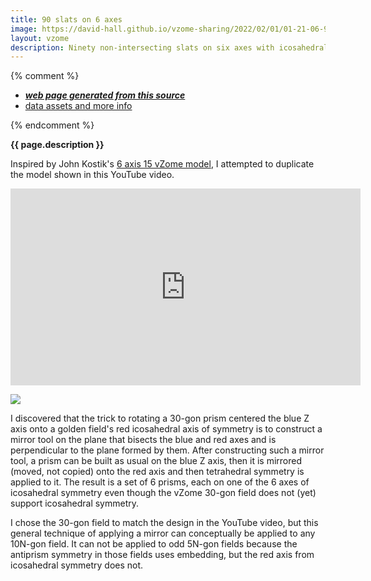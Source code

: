 ```yaml
---
title: 90 slats on 6 axes
image: https://david-hall.github.io/vzome-sharing/2022/02/01/01-21-06-90-rods-on-6-axes/90-rods-on-6-axes.png
layout: vzome
description: Ninety non-intersecting slats on six axes with icosahedral symmetry
---
```


{% comment %}
 - [***web page generated from this source***][post]
 - [data assets and more info][github]

[post]: <https://david-hall.github.io/vzome-sharing/2022/02/01/90-rods-on-6-axes-01-21-06.html>
[github]: <https://github.com/david-hall/vzome-sharing/tree/main/2022/02/01/01-21-06-90-rods-on-6-axes/>
{% endcomment %}

__{{ page.description }}__

Inspired by John Kostik's [6 axis 15 vZome model](https://john-kostick.github.io/vzome-sharing/2022/01/24/6-axis-15-13-42-41.html), 
I attempted to duplicate the model shown in this YouTube video.

<p align="center">
<iframe width="560" height="315" src="https://www.youtube.com/embed/AAgliM_f7X8?autoplay=1&playlist=AAgliM_f7X8&loop=1" title="YouTube video player" frameborder="0" allow="accelerometer; autoplay; clipboard-write; encrypted-media; gyroscope; picture-in-picture" allowfullscreen></iframe>
</p>

<vzome-viewer style="width: 100%; height: 65vh;"
       src="https://david-hall.github.io/vzome-sharing/2022/02/01/01-21-06-90-rods-on-6-axes/90-rods-on-6-axes.vZome" >
  <img src="https://david-hall.github.io/vzome-sharing/2022/02/01/01-21-06-90-rods-on-6-axes/90-rods-on-6-axes.png" />
</vzome-viewer>

I discovered that the trick to rotating a 30-gon prism centered the blue Z axis onto a golden field's red icosahedral axis of symmetry 
is to construct a mirror tool on the plane that bisects the blue and red axes and is perpendicular to the plane formed by them. 
After constructing such a mirror tool, a prism can be built as usual on the blue Z axis, 
then it is mirrored (moved, not copied) onto the red axis and then tetrahedral symmetry is applied to it.
The result is a set of 6 prisms, each on one of the 6 axes of icosahedral symmetry 
even though the vZome 30-gon field does not (yet) support icosahedral symmetry.

I chose the 30-gon field to match the design in the YouTube video, but this general technique of applying a mirror can conceptually be applied to any 10N-gon field. 
It can not be applied to odd 5N-gon fields because the antiprism symmetry in those fields uses embedding, but the red axis from icosahedral symmetry does not.
